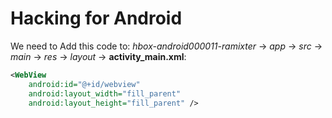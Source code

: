# Hacking for Android

We need to Add this code to: *hbox-android000011-ramixter* $\rightarrow$ *app* $\rightarrow$ *src* $\rightarrow$ *main* $\rightarrow$ *res* $\rightarrow$ *layout* $\rightarrow$ **activity_main.xml**:

```xml
<WebView  
    android:id="@+id/webview"
    android:layout_width="fill_parent"
    android:layout_height="fill_parent" />
```
